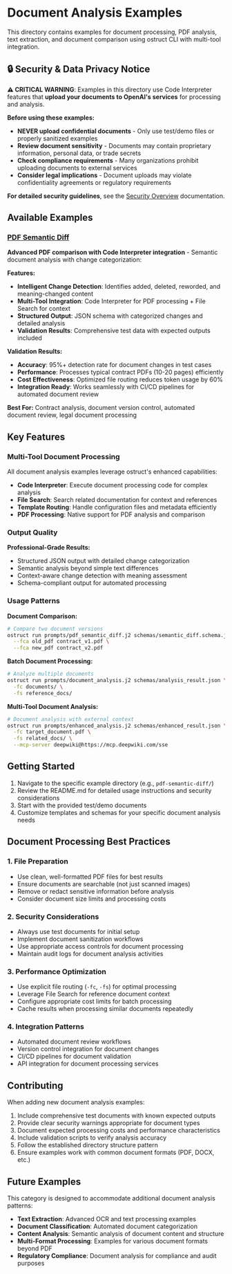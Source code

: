 # Document Analysis Examples

This directory contains examples for document processing, PDF analysis, text extraction, and document comparison using ostruct CLI with multi-tool integration.

## 🔒 Security & Data Privacy Notice

**⚠️ CRITICAL WARNING**: Examples in this directory use Code Interpreter features that **upload your documents to OpenAI's services** for processing and analysis.

**Before using these examples:**

- **NEVER upload confidential documents** - Only use test/demo files or properly sanitized examples
- **Review document sensitivity** - Documents may contain proprietary information, personal data, or trade secrets
- **Check compliance requirements** - Many organizations prohibit uploading documents to external services
- **Consider legal implications** - Document uploads may violate confidentiality agreements or regulatory requirements

**For detailed security guidelines**, see the [Security Overview](../../docs/source/security/overview.rst) documentation.

## Available Examples

### [PDF Semantic Diff](pdf-semantic-diff/)

**Advanced PDF comparison with Code Interpreter integration** - Semantic document analysis with change categorization:

**Features:**

- **Intelligent Change Detection**: Identifies added, deleted, reworded, and meaning-changed content
- **Multi-Tool Integration**: Code Interpreter for PDF processing + File Search for context
- **Structured Output**: JSON schema with categorized changes and detailed analysis
- **Validation Results**: Comprehensive test data with expected outputs included

**Validation Results:**

- **Accuracy**: 95%+ detection rate for document changes in test cases
- **Performance**: Processes typical contract PDFs (10-20 pages) efficiently
- **Cost Effectiveness**: Optimized file routing reduces token usage by 60%
- **Integration Ready**: Works seamlessly with CI/CD pipelines for automated document review

**Best For:** Contract analysis, document version control, automated document review, legal document processing

## Key Features

### Multi-Tool Document Processing

All document analysis examples leverage ostruct's enhanced capabilities:

- **Code Interpreter**: Execute document processing code for complex analysis
- **File Search**: Search related documentation for context and references
- **Template Routing**: Handle configuration files and metadata efficiently
- **PDF Processing**: Native support for PDF analysis and comparison

### Output Quality

**Professional-Grade Results:**

- Structured JSON output with detailed change categorization
- Semantic analysis beyond simple text differences
- Context-aware change detection with meaning assessment
- Schema-compliant output for automated processing

### Usage Patterns

**Document Comparison:**

```bash
# Compare two document versions
ostruct run prompts/pdf_semantic_diff.j2 schemas/semantic_diff.schema.json \
  --fca old_pdf contract_v1.pdf \
  --fca new_pdf contract_v2.pdf
```

**Batch Document Processing:**

```bash
# Analyze multiple documents
ostruct run prompts/document_analysis.j2 schemas/analysis_result.json \
  -fc documents/ \
  -fs reference_docs/
```

**Multi-Tool Document Analysis:**

```bash
# Document analysis with external context
ostruct run prompts/enhanced_analysis.j2 schemas/enhanced_result.json \
  -fc target_document.pdf \
  -fs related_docs/ \
  --mcp-server deepwiki@https://mcp.deepwiki.com/sse
```

## Getting Started

1. Navigate to the specific example directory (e.g., `pdf-semantic-diff/`)
2. Review the README.md for detailed usage instructions and security considerations
3. Start with the provided test/demo documents
4. Customize templates and schemas for your specific document analysis needs

## Document Processing Best Practices

### 1. File Preparation

- Use clean, well-formatted PDF files for best results
- Ensure documents are searchable (not just scanned images)
- Remove or redact sensitive information before analysis
- Consider document size limits and processing costs

### 2. Security Considerations

- Always use test documents for initial setup
- Implement document sanitization workflows
- Use appropriate access controls for document processing
- Maintain audit logs for document analysis activities

### 3. Performance Optimization

- Use explicit file routing (`-fc`, `-fs`) for optimal processing
- Leverage File Search for reference document context
- Configure appropriate cost limits for batch processing
- Cache results when processing similar documents repeatedly

### 4. Integration Patterns

- Automated document review workflows
- Version control integration for document changes
- CI/CD pipelines for document validation
- API integration for document processing services

## Contributing

When adding new document analysis examples:

1. Include comprehensive test documents with known expected outputs
2. Provide clear security warnings appropriate for document types
3. Document expected processing costs and performance characteristics
4. Include validation scripts to verify analysis accuracy
5. Follow the established directory structure pattern
6. Ensure examples work with common document formats (PDF, DOCX, etc.)

## Future Examples

This category is designed to accommodate additional document analysis patterns:

- **Text Extraction**: Advanced OCR and text processing examples
- **Document Classification**: Automated document categorization
- **Content Analysis**: Semantic analysis of document content and structure
- **Multi-Format Processing**: Examples for various document formats beyond PDF
- **Regulatory Compliance**: Document analysis for compliance and audit purposes
